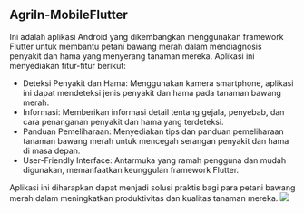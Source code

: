 ## AgriIn-MobileFlutter

Ini adalah aplikasi Android yang dikembangkan menggunakan framework Flutter untuk membantu petani bawang merah dalam mendiagnosis penyakit dan hama yang menyerang tanaman mereka. Aplikasi ini menyediakan fitur-fitur berikut:

- Deteksi Penyakit dan Hama: Menggunakan kamera smartphone, aplikasi ini dapat mendeteksi jenis penyakit dan hama pada tanaman bawang merah.
- Informasi: Memberikan informasi detail tentang gejala, penyebab, dan cara penanganan penyakit dan hama yang terdeteksi.
- Panduan Pemeliharaan: Menyediakan tips dan panduan pemeliharaan tanaman bawang merah untuk mencegah serangan penyakit dan hama di masa depan.
- User-Friendly Interface: Antarmuka yang ramah pengguna dan mudah digunakan, memanfaatkan keunggulan framework Flutter.

Aplikasi ini diharapkan dapat menjadi solusi praktis bagi para petani bawang merah dalam meningkatkan produktivitas dan kualitas tanaman mereka.
<img src="![agriin](https://github.com/user-attachments/assets/1cc5877b-7dd9-4f4d-832b-1be769c47b51)
">
